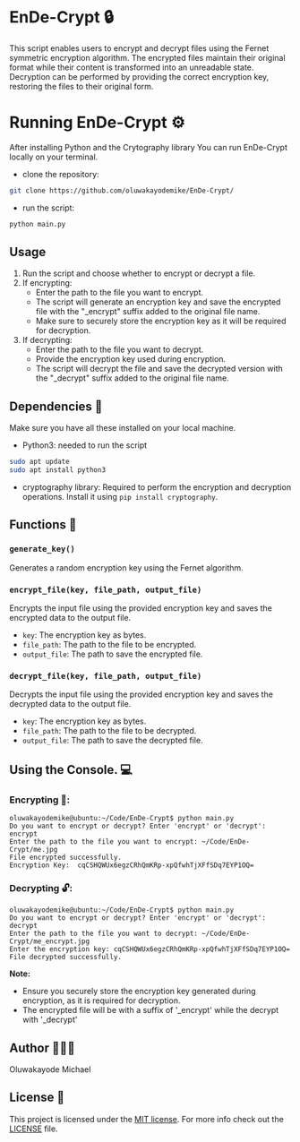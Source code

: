 # EnDe-Crypt 🔒

This script enables users to encrypt and decrypt files using the Fernet symmetric encryption algorithm. The encrypted files maintain their original format while their content is transformed into an unreadable state. Decryption can be performed by providing the correct encryption key, restoring the files to their original form.

# Running EnDe-Crypt ⚙️

After installing Python and the Crytography library You can run EnDe-Crypt locally on your terminal.

- clone the repository:
```bash
git clone https://github.com/oluwakayodemike/EnDe-Crypt/
```
- run the script:
```bash
python main.py
```

## Usage 

1. Run the script and choose whether to encrypt or decrypt a file.
2. If encrypting:
   - Enter the path to the file you want to encrypt.
   - The script will generate an encryption key and save the encrypted file with the "_encrypt" suffix added to the original file name.
   - Make sure to securely store the encryption key as it will be required for decryption.
3. If decrypting:
   - Enter the path to the file you want to decrypt.
   - Provide the encryption key used during encryption.
   - The script will decrypt the file and save the decrypted version with the "_decrypt" suffix added to the original file name.

## Dependencies 👫

Make sure you have all these installed on your local machine.

- Python3: needed to run the script
```bash
sudo apt update
sudo apt install python3
```
- cryptography library: Required to perform the encryption and decryption operations. Install it using `pip install cryptography`.

## Functions 🤖

### `generate_key()`

Generates a random encryption key using the Fernet algorithm.

### `encrypt_file(key, file_path, output_file)`

Encrypts the input file using the provided encryption key and saves the encrypted data to the output file.

- `key`: The encryption key as bytes.
- `file_path`: The path to the file to be encrypted.
- `output_file`: The path to save the encrypted file.

### `decrypt_file(key, file_path, output_file)`

Decrypts the input file using the provided encryption key and saves the decrypted data to the output file.

- `key`: The encryption key as bytes.
- `file_path`: The path to the file to be decrypted.
- `output_file`: The path to save the decrypted file.

## Using the Console. 💻
### Encrypting 🔐:
```
oluwakayodemike@ubuntu:~/Code/EnDe-Crypt$ python main.py
Do you want to encrypt or decrypt? Enter 'encrypt' or 'decrypt': encrypt
Enter the path to the file you want to encrypt: ~/Code/EnDe-Crypt/me.jpg
File encrypted successfully.
Encryption Key:  cqCSHQWUx6egzCRhQmKRp-xpQfwhTjXFfSDq7EYP1OQ=
```

### Decrypting 🔓:
```
oluwakayodemike@ubuntu:~/Code/EnDe-Crypt$ python main.py
Do you want to encrypt or decrypt? Enter 'encrypt' or 'decrypt': decrypt                                              
Enter the path to the file you want to decrypt: ~/Code/EnDe-Crypt/me_encrypt.jpg
Enter the encryption key: cqCSHQWUx6egzCRhQmKRp-xpQfwhTjXFfSDq7EYP1OQ=
File decrypted successfully.
```
**Note:** 
- Ensure you securely store the encryption key generated during encryption, as it is required for decryption.
- The encrypted file will be with a suffix of '_encrypt' while the decrypt with '_decrypt'

## Author 👨🏽‍💻

Oluwakayode Michael

## License 🪪

This project is licensed under the [MIT license](https://opensource.org/license/mit/). For more info check out the [LICENSE](LICENSE.md) file.
